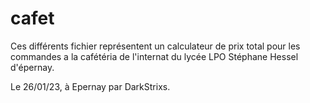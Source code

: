 # cafet

Ces différents fichier représentent un calculateur de prix total pour les commandes a la cafétéria de l'internat du lycée LPO Stéphane Hessel d'épernay.

Le 26/01/23, à Epernay par DarkStrixs.

